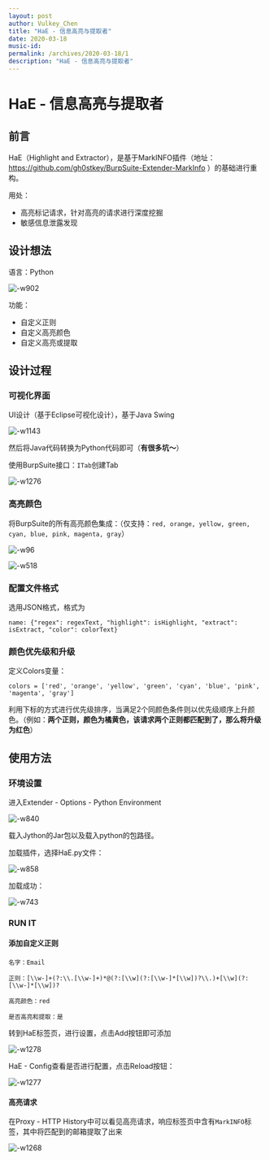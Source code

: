 ```yaml
---
layout: post
author: Vulkey_Chen
title: "HaE - 信息高亮与提取者"
date: 2020-03-18
music-id: 
permalink: /archives/2020-03-18/1
description: "HaE - 信息高亮与提取者"
---
```


# HaE - 信息高亮与提取者

## 前言

HaE（Highlight and Extractor），是基于MarkINFO插件（地址：https://github.com/gh0stkey/BurpSuite-Extender-MarkInfo ）的基础进行重构。

用处：
- 高亮标记请求，针对高亮的请求进行深度挖掘
- 敏感信息泄露发现

## 设计想法

语言：Python

![-w902](https://vulkey.oss-cn-hangzhou.aliyuncs.com/2020-03-18/15845160387850.jpg)

功能：
- 自定义正则
- 自定义高亮颜色
- 自定义高亮或提取

## 设计过程

### 可视化界面

UI设计（基于Eclipse可视化设计），基于Java Swing

![-w1143](https://vulkey.oss-cn-hangzhou.aliyuncs.com/2020-03-18/15845162741518.jpg)

然后将Java代码转换为Python代码即可（**有很多坑～**）

使用BurpSuite接口：`ITab`创建Tab

![-w1276](https://vulkey.oss-cn-hangzhou.aliyuncs.com/2020-03-18/15845160114052.jpg)

### 高亮颜色

将BurpSuite的所有高亮颜色集成：（仅支持：`red, orange, yellow, green, cyan, blue, pink, magenta, gray`）

![-w96](https://vulkey.oss-cn-hangzhou.aliyuncs.com/2020-03-18/15844769689459.jpg)

![-w518](https://vulkey.oss-cn-hangzhou.aliyuncs.com/2020-03-18/15845164967615.jpg)

### 配置文件格式

选用JSON格式，格式为

```
name: {"regex": regexText, "highlight": isHighlight, "extract": isExtract, "color": colorText}
```

### 颜色优先级和升级

定义Colors变量：

`colors = ['red', 'orange', 'yellow', 'green', 'cyan', 'blue', 'pink', 'magenta', 'gray']`

利用下标的方式进行优先级排序，当满足2个同颜色条件则以优先级顺序上升颜色。（例如：**两个正则，颜色为橘黄色，该请求两个正则都匹配到了，那么将升级为红色**）

## 使用方法

### 环境设置

进入Extender - Options - Python Environment

![-w840](https://vulkey.oss-cn-hangzhou.aliyuncs.com/2020-03-18/15845168078333.jpg)

载入Jython的Jar包以及载入python的包路径。

加载插件，选择HaE.py文件：

![-w858](https://vulkey.oss-cn-hangzhou.aliyuncs.com/2020-03-18/15845168915243.jpg)

加载成功：

![-w743](https://vulkey.oss-cn-hangzhou.aliyuncs.com/2020-03-18/15845169108559.jpg)


### RUN IT

#### 添加自定义正则

```
名字：Email

正则：[\\w-]+(?:\\.[\\w-]+)*@(?:[\\w](?:[\\w-]*[\\w])?\\.)+[\\w](?:[\\w-]*[\\w])?

高亮颜色：red

是否高亮和提取：是
```

转到HaE标签页，进行设置，点击Add按钮即可添加

![-w1278](https://vulkey.oss-cn-hangzhou.aliyuncs.com/2020-03-18/15845171413470.jpg)

HaE - Config查看是否进行配置，点击Reload按钮：

![-w1277](https://vulkey.oss-cn-hangzhou.aliyuncs.com/2020-03-18/15845172203307.jpg)

#### 高亮请求

在Proxy - HTTP History中可以看见高亮请求，响应标签页中含有`MarkINFO`标签，其中将匹配到的邮箱提取了出来

![-w1268](https://vulkey.oss-cn-hangzhou.aliyuncs.com/2020-03-18/15845175423506.jpg)
